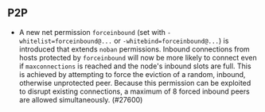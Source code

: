 P2P
---

- A new net permission `forceinbound` (set with `-whitelist=forceinbound@...`
  or `-whitebind=forceinbound@...`) is introduced that extends `noban` permissions.
  Inbound connections from hosts protected by `forceinbound` will now be more
  likely to connect even if `maxconnections` is reached and the node's inbound
  slots are full. This is achieved by attempting to force the eviction of a random,
  inbound, otherwise unprotected peer. Because this permission can be exploited
  to disrupt existing connections, a maximum of 8 forced inbound peers are allowed
  simultaneously. (#27600)